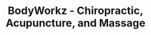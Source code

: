 ---
title: "BodyWorkz - Chiropractic, Acupuncture, and Massage"
url: /scottsdale/bodyworkz-chiropractic-acupuncture-and-massage/
shop: Massage
---